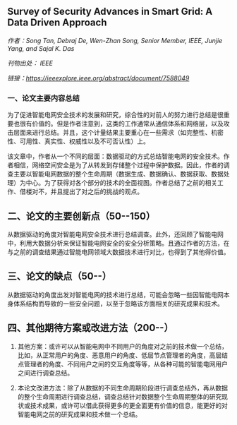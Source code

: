 ##  Survey of Security Advances in Smart Grid: A Data Driven Approach

*作者：Song Tan, Debraj De, Wen-Zhan Song, Senior Member, IEEE, Junjie Yang, and Sajal K. Das* 

*刊物出处： IEEE*

*链接：https://ieeexplore.ieee.org/abstract/document/7588049*

### 一、论文主要内容总结

为了促进智能电网安全技术的发展和研究，综合性的对前人的努力进行总结是很重要也很有价值的。但是作者注意到，这类的工作通常从通信体系和网络层，以及攻击层面来进行总结。并且，这个计量结果主要重心在一些需求（如完整性、机密性、可用性、真实性、权威性以及不可否认性）上。

该文章中，作者从一个不同的层面：数据驱动的方式总结智能电网的安全技术。作者相信，网络空间安全是为了从转发到存储整个过程中保护数据。因此，作者的调查主要以智能电网数据的整个生命周期（数据生成、数据确认、数据获取、数据处理）为中心。为了获得对各个部分的技术的全面视图。作者总结了之前的相关工作、借楼对不，并且提出了对之后的挑战的观点。

## 二、论文的主要创新点（50--150）

从数据驱动的角度对智能电网安全技术进行总结调查。此外，还回顾了智能电网中，利用大数据分析来保证智能电网安全的安全分析策略。且通过作者的方法，在与之前的调查结果通过智能电网领域大数据技术进行对比，也得到了其他得价值。

## 三、论文的缺点（50--）

从数据驱动的角度出发对智能电网的技术进行总结，可能会忽略一些因智能电网本身体系结构而导致的一些安全问题，以至于忽略该方面相关的研究成果和技术。

## 四、其他期待方案或改进方法（200--）

1. 其他方案：或许可以从智能电网中不同用户的角度对之前的技术做一个总结，比如，从正常用户的角度、恶意用户的角度、低层节点管理者的角度，高层结点管理者的角度、不同用户之间的交互角度等等，从各种可能的智能电网用户之间进行调查总结。

2. 本论文改进方法：除了从数据的不同生命周期阶段进行调查总结外，再从数据的整个生命周期进行调查总结，调查总结针对数据整个生命周期整体的研究现状或技术成果，或许可以借此获得更多的更全面更有价值的信息，能更好的对智能电网之前的研究成果和技术做一个总结。



